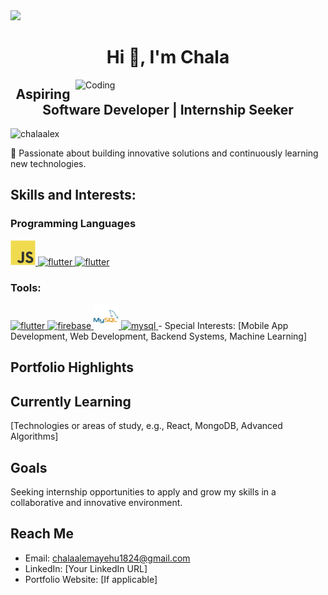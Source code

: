 <img src="https://camo.githubusercontent.com/069e3ef2850e722ccaef748bf8cdadafeed9fd4a9ee1436daebd7e820f4402a7/68747470733a2f2f666972656261736573746f726167652e676f6f676c65617069732e636f6d2f76302f622f666c6578692d636f64696e672e61707073706f742e636f6d2f6f2f64656d706769372d35323066386435662d363364342d343435332d383832322d6462633134396165323766382e6769663f616c743d6d6564696126746f6b656e3d39316330633762322d393363332d343032392d623031312d316138373033633537333064">
<h1 align="center">Hi 👋, I'm Chala</h1>
<img align="right" alt="Coding" width="400"src="https://camo.githubusercontent.com/5119ee303e5e49cdf23def653b737bede0da49a859a34714d62d9ab518afbbb2/68747470733a2f2f63646e2e6472696262626c652e636f6d2f75736572732f313136323037372f73637265656e73686f74732f333834383931342f70726f6772616d6d65722e676966"> </img>
<h2 align="center">Aspiring Software Developer | Internship Seeker</h2>

<p align="left"> <img src="https://komarev.com/ghpvc/?username=chalaalex&label=Profile%20views&color=0e75b6&style=flat" alt="chalaalex" /> </p>

🚀 Passionate about building innovative solutions and continuously learning new technologies.

<h2 align="left">Skills and Interests:</h2>
<h3 align="left">Programming Languages</h3>

<p align="left"> 
  <a href="https://developer.mozilla.org/en-US/docs/Web/JavaScript" target="_blank" rel="noreferrer"> <img src="https://raw.githubusercontent.com/devicons/devicon/master/icons/javascript/javascript-original.svg" alt="javascript" width="40" height="40"/> </a> 
  <a href="https://flutter.dev" target="_blank" rel="noreferrer"> <img src="https://upload.wikimedia.org/wikipedia/commons/1/18/ISO_C%2B%2B_Logo.svg" alt="flutter" width="40" height="40"/> </a>
  <a href="https://flutter.dev" target="_blank" rel="noreferrer"> <img src="https://upload.wikimedia.org/wikipedia/commons/7/7e/Dart-logo.png" alt="flutter" width="40" height="40"/> </a>
</p>

<h3 align="left">Tools:</h3>
<a href="https://flutter.dev" target="_blank" rel="noreferrer"> <img src="https://www.vectorlogo.zone/logos/flutterio/flutterio-icon.svg" alt="flutter" width="40" height="40"/> </a>
<a href="https://firebase.google.com/" target="_blank" rel="noreferrer"> <img src="https://www.vectorlogo.zone/logos/firebase/firebase-icon.svg" alt="firebase" width="40" height="40"/> </a>
<a href="https://www.mysql.com/" target="_blank" rel="noreferrer"> <img src="https://raw.githubusercontent.com/devicons/devicon/master/icons/mysql/mysql-original-wordmark.svg" alt="mysql" width="40" height="40"/> </a>
<a href="https://www.mysql.com/" target="_blank" rel="noreferrer"> <img src="https://assets.streamlinehq.com/image/private/w_300,h_300,ar_1/f_auto/v1/icons/logos/getx-ptj7nxajtqsh8c5es82v7v.png/getx-vnd39vxjsdnntvftfldztc.png?_a=DAJFJtWIZAAC" alt="mysql" width="40" height="40"/> </a>
- Special Interests: [Mobile App Development, Web Development, Backend Systems, Machine Learning]

<h2 align="left">Portfolio Highlights</h2>

<h2 align="left">Currently Learning</h2>
[Technologies or areas of study, e.g., React, MongoDB, Advanced Algorithms]

<h2 align="left">Goals</h2>
Seeking internship opportunities to apply and grow my skills in a collaborative and innovative environment.

<h2 align="left">Reach Me</h2>

- Email: chalaalemayehu1824@gmail.com
- LinkedIn: [Your LinkedIn URL]
- Portfolio Website: [If applicable]
